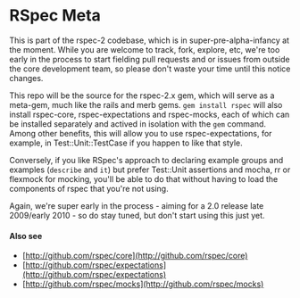 # RSpec Meta

This is part of the rspec-2 codebase, which is in super-pre-alpha-infancy at
the moment. While you are welcome to track, fork, explore, etc, we're too
early in the process to start fielding pull requests and or issues from
outside the core development team, so please don't waste your time until this
notice changes.

This repo will be the source for the rspec-2.x gem, which will serve as a
meta-gem, much like the rails and merb gems. `gem install rspec` will also
install rspec-core, rspec-expectations and rspec-mocks, each of which can be
installed separately and actived in isolation with the `gem` command. Among
other benefits, this will allow you to use rspec-expectations, for example, in
Test::Unit::TestCase if you happen to like that style.

Conversely, if you like RSpec's approach to declaring example groups and
examples (`describe` and `it`) but prefer Test::Unit assertions and mocha, rr
or flexmock for mocking, you'll be able to do that without having to load the
components of rspec that you're not using.

Again, we're super early in the process - aiming for a 2.0 release late
2009/early 2010 - so do stay tuned, but don't start using this just yet.

#### Also see

* [http://github.com/rspec/core](http://github.com/rspec/core)
* [http://github.com/rspec/expectations](http://github.com/rspec/expectations)
* [http://github.com/rspec/mocks](http://github.com/rspec/mocks)
